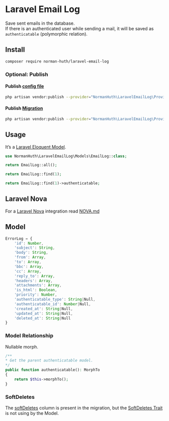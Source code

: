 # Laravel Email Log

Save sent emails in the database.  
If there is an authenticated user while sending a mail, it will be saved as `authenticatable` (polymorphic relation).

## Install

```bash
composer require norman-huth/laravel-email-log
```

### Optional: Publish

#### Publish [config file](config/email-log.php)

```bash
php artisan vendor:publish --provider="NormanHuth\LaravelEmailLog\Providers\PackageServiceProvider" --tag="email-log-config"
```

#### Publish [Migration](database/migrations/2023_10_18_000000_create_email_logs_table.php)

```bash
php artisan vendor:publish --provider="NormanHuth\LaravelEmailLog\Providers\PackageServiceProvider" --tag="email-log-migrations"
```

## Usage

It’s a [Laravel Eloquent Model](https://laravel.com/docs/10.x/eloquent).

````php
use NormanHuth\LaravelEmailLog\Models\EmailLog::class;

return EmailLog::all();

return EmailLog::find(1);

return EmailLog::find(1)->authenticatable;
````

## Laravel Nova

For a [Laravel Nova](https://nova.laravel.com/) integration read [NOVA.md](NOVA.md)

## Model

```javascript
ErrorLog = {
    'id': Number,
    'subject': String,
    'body': String,
    'from': Array,
    'to': Array,
    'bbc': Array,
    'cc': Array,
    'reply_to': Array,
    'headers': Array,
    'attachments': Array,
    'is_html': Boolean,
    'priority': Number,
    'authenticatable_type': String|Null,
    'authenticatable_id': Number|Null,
    'created_at': String|Null,
    'updated_at': String|Null,
    'deleted_at': String|Null
}
```

### Model Relationship

Nullable morph.

```php
/**
* Get the parent authenticatable model.
*/
public function authenticatable(): MorphTo
{
    return $this->morphTo();
}
```

### SoftDeletes

The [softDeletes](https://laravel.com/docs/10.x/migrations#column-method-softDeletes) column is present in the
migration, but the [SoftDeletes Trait](https://laravel.com/docs/10.x/eloquent#soft-deleting) is not using by the Model.
